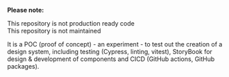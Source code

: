 __Please note:__

This repository is not production ready code  
This repository is not maintained  

It is a POC (proof of concept) - an experiment - to test out the creation of a design system, including testing (Cypress, linting, vitest), StoryBook for design & development of components and CICD (GitHub actions, GitHub packages).
